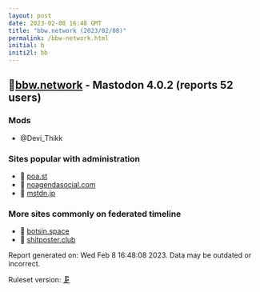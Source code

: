 ```yaml
---
layout: post
date: 2023-02-08 16:48 GMT
title: "bbw.network (2023/02/08)"
permalink: /bbw-network.html
initial: b
initi2l: bb
---
```


## 🐘[bbw.network](https://bbw.network) - Mastodon 4.0.2 (reports 52 users)

### Mods
 * @Devi_Thikk

### Sites popular with administration

* 🧸 [poa.st](/poa-st.html)
* 💉 [noagendasocial.com](/noagendasocial-com.html)
* 🧸 [mstdn.jp](/mstdn-jp.html)

### More sites commonly on federated timeline

* 🐘 [botsin.space](/botsin-space.html)
* 🧸 [shitposter.club](/shitposter-club.html)

Report generated on: Wed Feb  8 16:48:08 2023. Data may be outdated or incorrect.

Ruleset version: [🗜](/version-clamp)
